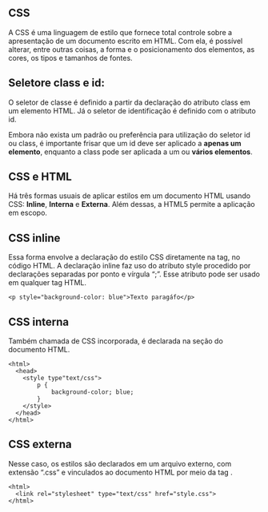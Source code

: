 ## CSS

A CSS é uma linguagem de estilo que fornece total controle sobre a apresentação de um documento escrito em HTML. Com ela, é possível alterar, entre outras coisas, a forma e o posicionamento dos elementos, as cores, os tipos e tamanhos de fontes.

## Seletore class e id:

O seletor de classe é definido a partir da declaração do atributo class em um elemento HTML. Já o seletor de identificação é definido com o atributo id.

Embora não exista um padrão ou preferência para utilização do seletor id ou class, é importante frisar que um id deve ser aplicado a **apenas um elemento**, enquanto a class pode ser aplicada a um ou **vários elementos**.

## CSS e HTML

Há três formas usuais de aplicar estilos em um documento HTML usando CSS: **Inline**, **Interna** e **Externa**. Além dessas, a HTML5 permite a aplicação em escopo.

## CSS inline

Essa forma envolve a declaração do estilo CSS diretamente na tag, no código HTML. A declaração inline faz uso do atributo style procedido por declarações separadas por ponto e vírgula “;”. Esse atributo pode ser usado em qualquer tag HTML.
       
    <p style="background-color: blue">Texto paragáfo</p>

## CSS interna

Também chamada de CSS incorporada, é declarada na seção <head> do documento HTML.

    <html>
      <head>
        <style type"text/css">
            p {
                background-color; blue;
            }
        </style>
      </head>
    </html>

## CSS externa

Nesse caso, os estilos são declarados em um arquivo externo, com extensão “.css” e vinculados ao documento HTML por meio da tag **<link>**.

    <html>
      <link rel="stylesheet" type="text/css" href="style.css">
    </html>
